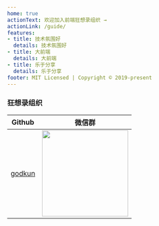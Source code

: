 ```yaml
---
home: true
actionText: 欢迎加入前端狂想录组织 →
actionLink: /guide/
features:
- title: 技术氛围好
  details: 技术氛围好
- title: 大前端
  details: 大前端
- title: 乐于分享
  details: 乐于分享
footer: MIT Licensed | Copyright © 2019-present
---
```


### 狂想录组织

Github | 微信群|
|-----|-----|
[godkun](https://github.com/godkun) | <img src="https://user-gold-cdn.xitu.io/2019/7/11/16bdcf8f7ccf0466?w=694&h=896&f=png&s=220807" width="200" /> | 